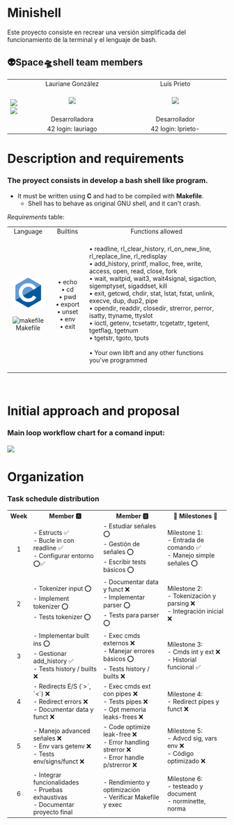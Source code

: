 # Minishell

Este proyecto consiste en recrear una versión simplificada del funcionamiento de la terminal y el lenguaje de bash.<br>
<h2>👽Space🛸shell team members</h2>

<div align="center">
  
<table>
  <td rowspan="5">
    <a href="https://github.com/Leegon8/minishell"><img width="200" align="center" src="https://github.com/user-attachments/assets/a13492f8-ed80-4d05-996c-9752a4427a32"></a><br><a href="https://github.com/Leegon8/minishell"><img width="200" align="center" src="https://github.com/user-attachments/assets/2d7e0e6c-d78b-41d2-9207-996469406a5d"></a>
  </td>
  <tr>
    <td align="center" width="260">Lauriane González</td>
    <td align="center" width="260">Luis Prieto</td>
  </tr>
  <tr>
    <td align="center"><br><img width="150" src="https://github.com/user-attachments/assets/2e57f619-5dd7-4a7c-8f43-2a05d8d82722" /><br><br></td>
    <td align="center"><br><img width="150" src="https://github.com/user-attachments/assets/e9a907a4-e31e-458f-a8c5-823420e87756" /><br><br></td>
  </tr>
    <td align="center">Desarrolladora</td>
    <td align="center">Desarrollador</td>
  </tr>
  <tr>
    <td align="center">42 login: lauriago</td>
    <td align="center">42 login: lprieto-</td>
  </tr>
</table>

</div>

# Description and requirements

<h3 weight="bold">The proyect consists in develop a bash shell like program.</h3>

- It must be written using <b>C</b> and had to be compiled with <b>Makefile</b>.
  - Shell has to behave as original GNU shell, and it can't crash.

<em>Requirements</em> table:

<div align="center">
<table>
  <tr>
    <td align="center" width="100">Language</td>
    <td align="center">Builtins</td>
    <td align="center" width="550">Functions allowed</td>
  </tr>
  <tr>
    <td align="center"><img src="https://raw.githubusercontent.com/devicons/devicon/master/icons/c/c-original.svg" alt="c" width="70" height="70"/><br><br><img src="https://github.com/user-attachments/assets/bd668d04-50d1-496a-beb6-2190b1fe9241" alt="makefile" width="50" height="60"/><br>Makefile<br>
    </td>
    <td align="center" width="100">• echo <br> • cd <br> • pwd <br> • export <br> • unset <br> • env <br> • exit <br> </td>
    <td align="left" width="330"><br>
      • readline, rl_clear_history, rl_on_new_line, rl_replace_line, rl_redisplay <br>
      • add_history, printf, malloc, free, write, access, open, read, close, fork<br>
      • wait, waitpid, wait3, wait4signal, sigaction, sigemptyset, sigaddset, kill<br>
      • exit, getcwd, chdir, stat, lstat, fstat, unlink, execve, dup, dup2, pipe<br>
      • opendir, readdir, closedir, strerror, perror, isatty, ttyname, ttyslot<br>
      • ioctl, getenv, tcsetattr, tcgetattr, tgetent, tgetflag, tgetnum<br>
      • tgetstr, tgoto, tputs<br><br>
      • Your own libft and any other functions you've programmed<br>
      <br>
      </td>
  </tr>
</table>
</div>
<br>

# Initial approach and proposal

<h3 weight="bold">Main loop workflow chart for a comand input:</h3>

<img align="center" src="https://github.com/user-attachments/assets/8f0daa0b-07ee-4330-87da-a35d9aeb0c7f"></img>

# Organization

<h3 weight="bold">Task schedule distribution</h3>

<div align="center">

<table>
  <tr>
    <th>Week</th>
    <th>Member 🅰️</th>
    <th>Member 🅱️</th>
    <th>📍 Milestones 📅</th>
  </tr>
  <tr>
    <td align="center">1</td>
    <td>- Estructs ✅<br>- Bucle in con readline ✅<br>- Configurar entorno ⭕✅</td>
    <td>- Estudiar señales ⭕<br>- Gestión de señales ⭕<br>- Escribir tests básicos ⭕</td>
    <td>Milestone 1:<br>- Entrada de comando ✅<br>- Manejo simple señales ⭕</td>
  </tr>
  <tr>
    <td align="center">2</td>
    <td>- Tokenizer input ⭕<br>- Implement tokenizer ⭕<br>- Tests tokenizer ⭕</td>
    <td>- Documentar data y funct ❌<br>- Implementar parser ⭕<br>- Tests para parser ⭕</td>
    <td>Milestone 2:<br>- Tokenización y parsing ❌<br>- Integración inicial ❌</td>
  </tr>
  <tr>
    <td align="center">3</td>
    <td>- Implementar built ins ⭕<br>- Gestionar add_history ✅<br>- Tests history / builts ❌</td>
    <td>- Exec cmds externos ❌<br>- Manejar errores básicos ⭕<br>- Tests history / builts ❌</td>
    <td>Milestone 3:<br>- Cmds int y ext ❌<br>- Historial funcional ✅</td>
  </tr>
  <tr>
    <td align="center">4</td>
    <td>- Redirects E/S (`>`, `<`) ❌<br>- Redirect errors ❌<br>- Documentar data y funct ❌</td>
    <td>- Exec cmds ext con pipes ❌<br>- Tests pipes ❌<br>- Opt memoria leaks-frees ❌</td>
    <td>Milestone 4:<br>- Redirect pipes y funct ❌</td>
  </tr>
  <tr>
    <td align="center">5</td>
    <td>- Manejo advanced señales ❌<br>- Env vars getenv ❌<br>- Tests env/signs/funct ❌</td>
    <td>- Code optimize leak-free ❌<br>- Error handling strerror ❌<br>- Error handle p/strerror ❌</td>
    <td>Milestone 5:<br>- Advcd sig, vars env ❌<br>- Código optimizado ❌</td>
  </tr>
  <tr>
    <td align="center">6</td>
    <td>- Integrar funcionalidades<br>- Pruebas exhaustivas<br>- Documentar proyecto final</td>
    <td>- Rendimiento y optimización<br>- Verificar Makefile y exec</td>
    <td>Milestone 6:<br>- testeado y document<br>- norminette, norma</td>
  </tr>
</table>

</div>
